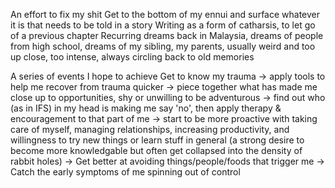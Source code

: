---
---

An effort to fix my shit
Get to the bottom of my ennui and surface whatever it is that needs to be told in a story
Writing as a form of catharsis, to let go of a previous chapter
Recurring dreams back in Malaysia, dreams of people from high school, dreams of my sibling, my parents, usually weird and too up close, too intense, always circling back to old memories

A series of events I hope to achieve
Get to know my trauma → apply tools to help me recover from trauma quicker → piece together what has made me close up to opportunities, shy or unwilling to be adventurous → find out who (as in IFS) in my head is making me say 'no', then apply therapy & encouragement to that part of me → start to be more proactive with taking care of myself, managing relationships, increasing productivity, and willingness to try new things or learn stuff in general (a strong desire to become more knowledgable but often get collapsed into the density of rabbit holes) → Get better at avoiding things/people/foods that trigger me → Catch the early symptoms of me spinning out of control 